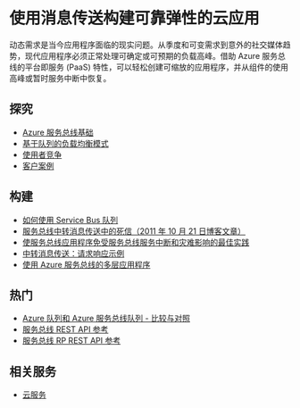 <properties 
	pageTitle="使用消息传送构建可靠弹性的云应用 | Azure" 
	description="了解如何使用 Azure 中的消息传送构建可靠弹性的云应用程序。" 
	services="service-bus" 
	authors="sethmanheim" 
	manager="timlt" 
	editor="" 
	documentationCenter=""/>

<tags 
	ms.service="service-bus" 
	ms.date="05/10/2016" 
	wacn.date="07/25/2016"/>

# 使用消息传送构建可靠弹性的云应用 
 
动态需求是当今应用程序面临的现实问题。从季度和可变需求到意外的社交媒体趋势，现代应用程序必须正常处理可确定或可预期的负载高峰。借助 Azure 服务总线的平台即服务 (PaaS) 特性，可以轻松创建可缩放的应用程序，并从组件的使用高峰或暂时服务中断中恢复。
 
## 探究

- [Azure 服务总线基础](/documentation/articles/service-bus-fundamentals-hybrid-solutions/)
- [基于队列的负载均衡模式](http://msdn.microsoft.com/zh-cn/library/dn589783.aspx)
- [使用者竞争](http://msdn.microsoft.com/zh-cn/library/dn568101.aspx)
- [客户案例](https://customers.microsoft.com/Pages/Home.aspx)
 
## 构建
- [如何使用 Service Bus 队列](/zh-cn/documentation/articles/service-bus-dotnet-get-started-with-queues/)
- [服务总线中转消息传送中的死信（2011 年 10 月 21 日博客文章）](http://geekswithblogs.net/asmith/articles/147398.aspx)
- [使服务总线应用程序免受服务总线服务中断和灾难影响的最佳实践](/documentation/articles/service-bus-outages-disasters/)
- [中转消息传送：请求响应示例](https://code.msdn.microsoft.com/Brokered-Messaging-Request-0ce8fcaf) 
- [使用 Azure 服务总线的多层应用程序](/documentation/articles/service-bus-dotnet-multi-tier-app-using-service-bus-queues/)
 
## 热门
- [Azure 队列和 Azure 服务总线队列 - 比较与对照](/documentation/articles/service-bus-azure-and-service-bus-queues-compared-contrasted/)
- [服务总线 REST API 参考](http://msdn.microsoft.com/zh-cn/library/azure/hh780717.aspx)
- [服务总线 RP REST API 参考](https://msdn.microsoft.com/zh-cn/library/azure/mt639375.aspx)

## 相关服务
- [云服务](/home/features/cloud-services/)

<!---HONumber=82-->
